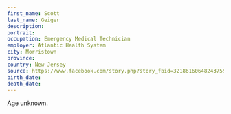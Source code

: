 ```yaml
---
first_name: Scott
last_name: Geiger
description: 
portrait: 
occupation: Emergency Medical Technician
employer: Atlantic Health System
city: Morristown
province: 
country: New Jersey
source: https://www.facebook.com/story.php?story_fbid=3218616064824375&id=193597313992947
birth_date: 
death_date: 
---
```


Age unknown.
